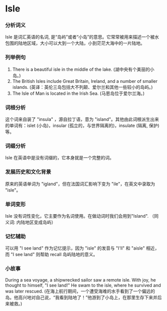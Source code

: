 # Isle

### 分析词义

  

Isle 是词汇英语的名词, 是“岛屿”或者“小岛”的意思。它常常被用来描述一个被水包围的陆地区域，大小可以大到一个大陆，小到茫茫大海中的一片陆地。

  

### 列举例句

  

1.  There is a beautiful isle in the middle of the lake. (湖中央有个美丽的小岛。)
2.  The British Isles include Great Britain, Ireland, and a number of smaller islands. (英译：英伦三岛包括大不列颠、爱尔兰和其他一些较小的岛屿。)
3.  The Isle of Man is located in the Irish Sea. (马恩岛位于爱尔兰海。)

  

### 词根分析

  

这个词来自装了 "insula" ，源自拉丁语，意为 "island"。其他由此词根派生出来的单词有：islet (小岛)，insular (孤立的，与世界隔离的)，insulate (隔离, 保护) 等。

  

### 词缀分析

  

Isle 在英语中是没有词缀的，它本身就是一个完整的词。

  

### 发展历史和文化背景

  

原来的英语单词为 "igland"，但在法国词汇影响下变为 "ile"，在英文中录取为 "isle"。

  

### 单词变形

  

Isle 没有词性变化，它主要作为名词使用。在做动词时我们会用到"Island". （同义词: 内陆地区变成岛屿）

  

### 记忆辅助

  

可以用 "I see land" 作为记忆提示，因为 "isle" 的发音与 "I'll" 和 "aisle" 相近，而 "I see land" 则帮助 recall 岛屿陆地的意义。

  

### 小故事

  

During a sea voyage, a shipwrecked sailor saw a remote isle. With joy, he thought to himself, "I see land!" He swam to the isle, where he survived and was later rescued. (在海上航行期间，一个遭受海难的水手看到了一个偏远的岛。他高兴地对自己说，“我看到陆地了！”他游到了小岛上，在那里生存下来并后来被救。)
